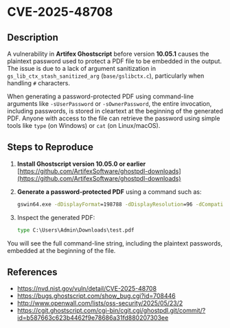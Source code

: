 # CVE-2025-48708

## Description

A vulnerability in **Artifex Ghostscript** before version **10.05.1** causes the plaintext password used to protect a PDF file to be embedded in the output. The issue is due to a lack of argument sanitization in `gs_lib_ctx_stash_sanitized_arg` (`base/gslibctx.c`), particularly when handling `#` characters.

When generating a password-protected PDF using command-line arguments like `-sUserPassword` or `-sOwnerPassword`, the entire invocation, including passwords, is stored in cleartext at the beginning of the generated PDF. Anyone with access to the file can retrieve the password using simple tools like `type` (on Windows) or `cat` (on Linux/macOS).

## Steps to Reproduce

1. **Install Ghostscript version 10.05.0 or earlier**    
   [https://github.com/ArtifexSoftware/ghostpdl-downloads](https://github.com/ArtifexSoftware/ghostpdl-downloads)

2. **Generate a password-protected PDF** using a command such as:

   ```cmd
   gswin64.exe -dDisplayFormat=198788 -dDisplayResolution=96 -dCompatibilityLevel#1.4 -sUserPassword#123456789 -sOwnerPassword#123456789 -q -P- -dSAFER -dNOPAUSE -dBATCH -sDEVICE#pdfwrite -sOutputFile#C:\Users\Admin\Downloads\test.pdf

3. Inspect the generated PDF:

   ```cmd
   type C:\Users\Admin\Downloads\test.pdf
You will see the full command-line string, including the plaintext passwords, embedded at the beginning of the file.

## References 
- https://nvd.nist.gov/vuln/detail/CVE-2025-48708
- https://bugs.ghostscript.com/show_bug.cgi?id=708446
- http://www.openwall.com/lists/oss-security/2025/05/23/2
- https://cgit.ghostscript.com/cgi-bin/cgit.cgi/ghostpdl.git/commit/?id=b587663c623b4462f9e78686a31fd880207303ee
